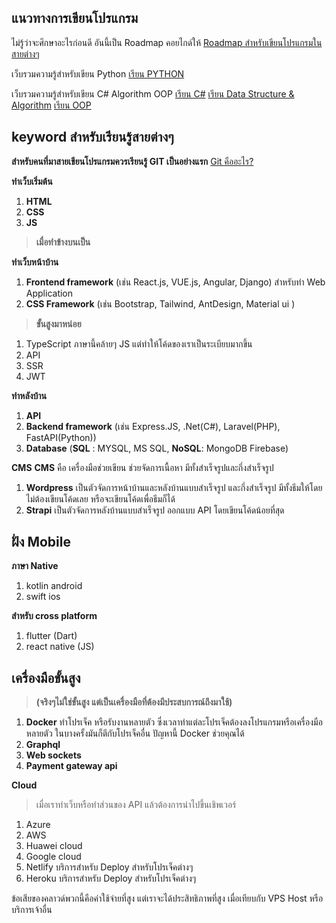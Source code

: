 ## 

## แนวทางการเขียนโปรแกรม

ไม่รู้ว่าจะศึกษาอะไรก่อนดี อันนี้เป็น Roadmap คอยไกด์ให้
[Roadmap สำหรับเขียนโปรแกรมในสายต่างๆ](https://roadmap.sh/)

เว็บรวมความรู้สำหรับเขียน Python
[เรียน PYTHON](https://phyblas.hinaboshi.com/saraban/python)

เว็บรวมความรู้สำหรับเขียน C#  Algorithm   OOP
[เรียน C#](https://www.saladpuk.com/beginner-1/csharp101/basic)
[เรียน Data Structure & Algorithm](https://www.saladpuk.com/beginner-1/data-structure-and-algorithm)
[เรียน OOP](https://www.saladpuk.com/beginner-1/oop)

## keyword สำหรับเรียนรู้สายต่างๆ

**สำหรับคนที่มาสายเขียนโปรแกรมควรเรียนรู้ GIT เป็นอย่างแรก**
[Git คืออะไร?](https://1drv.ms/b/s!AqKadSPN44RkjJI-iu_DZfZ9jkUuaw?e=X2aGCG)

**ทำเว็บเริ่มต้น**

 1. **HTML** 
 2. **CSS** 
 3. **JS**

> **เมื่อทำข้างบนเป็น**

**ทำเว็บหน้าบ้าน**

 1. **Frontend framework** (เช่น React.js, VUE.js, Angular, Django) สำหรับทำ Web Application
 2. **CSS Framework** (เช่น Bootstrap, Tailwind, AntDesign, Material ui )

> **ขั้นสูงมาหน่อย**

 1. TypeScript ภาษานี้คล้ายๆ JS แต่ทำให้โค้ดของเราเป็นระเบียบมากขึ้น
 2. API
 3. SSR 
 4. JWT 

**ทำหลังบ้าน**

 1. **API** 
 2. **Backend framework** (เช่น Express.JS, .Net(C#), Laravel(PHP),
    FastAPI(Python)) 
 3. **Database** (**SQL** : MYSQL,  MS SQL,  **NoSQL**: MongoDB
        Firebase)
  
  **CMS**
  **CMS** คือ เครื่องมือช่วยเขียน ช่วยจัดการเนื้อหา มีทั้งสำเร็จรูปและกึ่งสำเร็จรูป
  
 1. **Wordpress** เป็นตัวจัดการหน้าบ้านและหลังบ้านแบบสำเร็จรูป และกึ่งสำเร็จรูป มีทั้งธีมให้โดยไม่ต้องเขียนโค้ดเลย หรือจะเขียนโค้ดเพื่อธีมก็ได้ 
 2. **Strapi**  เป็นตัวจัดการหลังบ้านแบบสำเร็จรูป ออกแบบ API โดยเขียนโค้ดน้อยที่สุด

## ฝั่ง Mobile
**ภาษา Native**

 1. kotlin android
 2. swift ios
 

**สำหรับ cross platform**

 1. flutter (Dart) 
 2. react native (JS)

## เครื่องมือขั้นสูง 

> **(จริงๆไม่ใช่ขั้นสูง แต่เป็นเครื่องมือที่ต้องมีประสบการณ์ถึงมาใช้)**

 1. **Docker**  ทำโปรเจ็ค หรือรับงานหลายตัว ซึ่งเวลาทำแต่ละโปรเจ็คต้องลงโปรแกรมหรือเครื่องมือหลายตัว ในบางครั้งมันก็ตีกับโปรเจ็คอื่น ปัญหานี้ Docker  ช่วยคุณได้
 2. **Graphql** 
 3. **Web sockets** 
 4. **Payment gateway api**

**Cloud**

> เมื่อเราทำเว็บหรือทำส่วนของ API  แล้วต้องการนำไปขึ้นเชิพเวอร์

 1. Azure 
 2. AWS 
 3. Huawei cloud
 4. Google cloud
 5. Netlify บริการสำหรับ Deploy สำหรับโปรเจ็คต่างๆ
 6. Heroku บริการสำหรับ Deploy สำหรับโปรเจ็คต่างๆ
 

ข้อเสียของคลาวด์พวกนี้คือค่าใช้จ่ายที่สูง แต่เราจะได้ประสิทธิภาพที่สูง เมื่อเทียบกับ VPS  Host หรือบริการเจ้าอื่น



 
